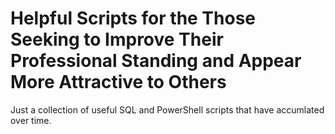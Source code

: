 # Helpful Scripts for the Those Seeking to Improve Their Professional Standing and Appear More Attractive to Others

Just a collection of useful SQL and PowerShell scripts that have accumlated over time.
